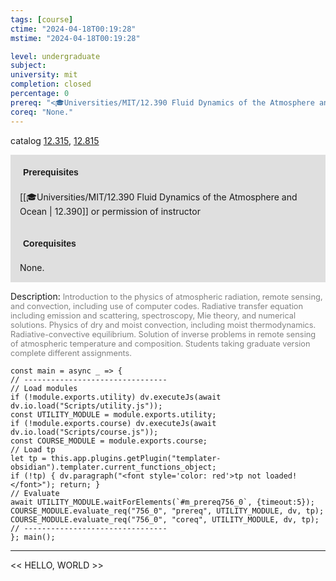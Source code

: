 ```yaml
---
tags: [course]
ctime: "2024-04-18T00:19:28"
mstime: "2024-04-18T00:19:28"

level: undergraduate
subject: 
university: mit
completion: closed
percentage: 0
prereq: "<🎓Universities/MIT/12.390 Fluid Dynamics of the Atmosphere and Ocean> or permission of instructor"
coreq: "None."
---
```


catalog [12.315](http://student.mit.edu/catalog/m12a.html#12.315), [12.815](http://student.mit.edu/catalog/m12c.html#12.815)

<span style="display: block; padding: 15px; background-color: rgb(100, 100, 100, 0.2);"><font id="m_prereq756_0" style="display: block; font-family: Arial, sans-serif; font-weight: bold; padding: 5px">Prerequisites</font><br><span id="prereq756_0">[[🎓Universities/MIT/12.390 Fluid Dynamics of the Atmosphere and Ocean | 12.390]] or permission of instructor</span></span>
<span style="display: block; padding: 15px; background-color: rgb(100, 100, 100, 0.2);"><font id="m_coreq756_0" style="display: block; font-family: Arial, sans-serif; font-weight: bold; padding: 5px">Corequisites</font><br><span id="coreq756_0">None.</span></span>

<font style="">Description:</font>
<font style="color: grey; font-size: 0.8rem;">Introduction to the physics of atmospheric radiation, remote sensing, and convection, including use of computer codes. Radiative transfer equation including emission and scattering, spectroscopy, Mie theory, and numerical solutions. Physics of dry and moist convection, including moist thermodynamics. Radiative-convective equilibrium. Solution of inverse problems in remote sensing of atmospheric temperature and composition. Students taking graduate version complete different assignments.</font>

```dataviewjs
const main = async _ => {
// --------------------------------
// Load modules
if (!module.exports.utility) dv.executeJs(await dv.io.load("Scripts/utility.js"));
const UTILITY_MODULE = module.exports.utility;
if (!module.exports.course) dv.executeJs(await dv.io.load("Scripts/course.js"));
const COURSE_MODULE = module.exports.course;
// Load tp
let tp = this.app.plugins.getPlugin("templater-obsidian").templater.current_functions_object;
if (!tp) { dv.paragraph("<font style='color: red'>tp not loaded!</font>"); return; }
// Evaluate
await UTILITY_MODULE.waitForElements(`#m_prereq756_0`, {timeout:5});
COURSE_MODULE.evaluate_req("756_0", "prereq", UTILITY_MODULE, dv, tp);
COURSE_MODULE.evaluate_req("756_0", "coreq", UTILITY_MODULE, dv, tp);
// --------------------------------
}; main();
```

---

<< HELLO, WORLD >>
